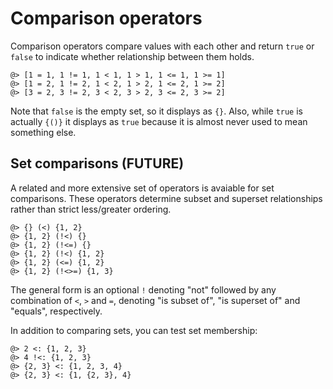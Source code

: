 # Comparison operators

Comparison operators compare values with each other and return `true` or `false`
to indicate whether relationship between them holds.

```arrai
@> [1 = 1, 1 != 1, 1 < 1, 1 > 1, 1 <= 1, 1 >= 1]
@> [1 = 2, 1 != 2, 1 < 2, 1 > 2, 1 <= 2, 1 >= 2]
@> [3 = 2, 3 != 2, 3 < 2, 3 > 2, 3 <= 2, 3 >= 2]
```

Note that `false` is the empty set, so it displays as `{}`. Also, while `true`
is actually `{()}` it displays as `true` because it is almost never used to mean
something else.

## Set comparisons (FUTURE)

A related and more extensive set of operators is avaiable for set comparisons.
These operators determine subset and superset relationships rather than strict
less/greater ordering.

```arrai
@> {} (<) {1, 2}
@> {1, 2} (!<) {}
@> {1, 2} (!<=) {}
@> {1, 2} (!<) {1, 2}
@> {1, 2} (<=) {1, 2}
@> {1, 2} (!<>=) {1, 3}
```

The general form is an optional `!` denoting "not" followed by any combination
of `<`, `>` and `=`, denoting "is subset of", "is superset of" and "equals",
respectively.

In addition to comparing sets, you can test set membership:

```arrai
@> 2 <: {1, 2, 3}
@> 4 !<: {1, 2, 3}
@> {2, 3} <: {1, 2, 3, 4}
@> {2, 3} <: {1, {2, 3}, 4}
```

